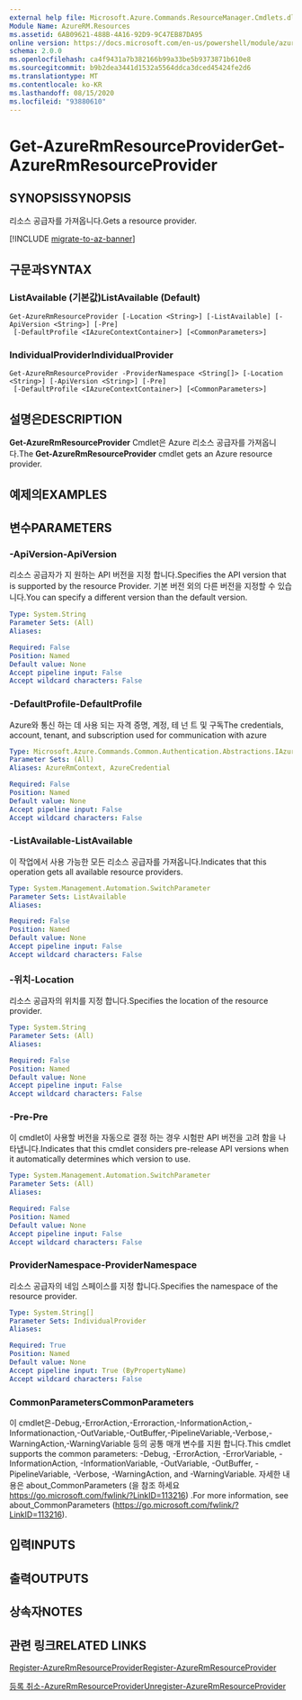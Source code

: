 ```yaml
---
external help file: Microsoft.Azure.Commands.ResourceManager.Cmdlets.dll-Help.xml
Module Name: AzureRM.Resources
ms.assetid: 6AB09621-488B-4A16-92D9-9C47EB87DA95
online version: https://docs.microsoft.com/en-us/powershell/module/azurerm.resources/get-azurermresourceprovider
schema: 2.0.0
ms.openlocfilehash: ca4f9431a7b382166b99a33be5b9373871b610e8
ms.sourcegitcommit: b9b2dea3441d1532a5564ddca3dced45424fe2d6
ms.translationtype: MT
ms.contentlocale: ko-KR
ms.lasthandoff: 08/15/2020
ms.locfileid: "93880610"
---
```

# <span data-ttu-id="0e964-101">Get-AzureRmResourceProvider</span><span class="sxs-lookup"><span data-stu-id="0e964-101">Get-AzureRmResourceProvider</span></span>

## <span data-ttu-id="0e964-102">SYNOPSIS</span><span class="sxs-lookup"><span data-stu-id="0e964-102">SYNOPSIS</span></span>
<span data-ttu-id="0e964-103">리소스 공급자를 가져옵니다.</span><span class="sxs-lookup"><span data-stu-id="0e964-103">Gets a resource provider.</span></span>

[!INCLUDE [migrate-to-az-banner](../../includes/migrate-to-az-banner.md)]

## <span data-ttu-id="0e964-104">구문과</span><span class="sxs-lookup"><span data-stu-id="0e964-104">SYNTAX</span></span>

### <span data-ttu-id="0e964-105">ListAvailable (기본값)</span><span class="sxs-lookup"><span data-stu-id="0e964-105">ListAvailable (Default)</span></span>
```
Get-AzureRmResourceProvider [-Location <String>] [-ListAvailable] [-ApiVersion <String>] [-Pre]
 [-DefaultProfile <IAzureContextContainer>] [<CommonParameters>]
```

### <span data-ttu-id="0e964-106">IndividualProvider</span><span class="sxs-lookup"><span data-stu-id="0e964-106">IndividualProvider</span></span>
```
Get-AzureRmResourceProvider -ProviderNamespace <String[]> [-Location <String>] [-ApiVersion <String>] [-Pre]
 [-DefaultProfile <IAzureContextContainer>] [<CommonParameters>]
```

## <span data-ttu-id="0e964-107">설명은</span><span class="sxs-lookup"><span data-stu-id="0e964-107">DESCRIPTION</span></span>
<span data-ttu-id="0e964-108">**Get-AzureRmResourceProvider** Cmdlet은 Azure 리소스 공급자를 가져옵니다.</span><span class="sxs-lookup"><span data-stu-id="0e964-108">The **Get-AzureRmResourceProvider** cmdlet gets an Azure resource provider.</span></span>

## <span data-ttu-id="0e964-109">예제의</span><span class="sxs-lookup"><span data-stu-id="0e964-109">EXAMPLES</span></span>

## <span data-ttu-id="0e964-110">변수</span><span class="sxs-lookup"><span data-stu-id="0e964-110">PARAMETERS</span></span>

### <span data-ttu-id="0e964-111">-ApiVersion</span><span class="sxs-lookup"><span data-stu-id="0e964-111">-ApiVersion</span></span>
<span data-ttu-id="0e964-112">리소스 공급자가 지 원하는 API 버전을 지정 합니다.</span><span class="sxs-lookup"><span data-stu-id="0e964-112">Specifies the API version that is supported by the resource Provider.</span></span>
<span data-ttu-id="0e964-113">기본 버전 외의 다른 버전을 지정할 수 있습니다.</span><span class="sxs-lookup"><span data-stu-id="0e964-113">You can specify a different version than the default version.</span></span>

```yaml
Type: System.String
Parameter Sets: (All)
Aliases:

Required: False
Position: Named
Default value: None
Accept pipeline input: False
Accept wildcard characters: False
```

### <span data-ttu-id="0e964-114">-DefaultProfile</span><span class="sxs-lookup"><span data-stu-id="0e964-114">-DefaultProfile</span></span>
<span data-ttu-id="0e964-115">Azure와 통신 하는 데 사용 되는 자격 증명, 계정, 테 넌 트 및 구독</span><span class="sxs-lookup"><span data-stu-id="0e964-115">The credentials, account, tenant, and subscription used for communication with azure</span></span>

```yaml
Type: Microsoft.Azure.Commands.Common.Authentication.Abstractions.IAzureContextContainer
Parameter Sets: (All)
Aliases: AzureRmContext, AzureCredential

Required: False
Position: Named
Default value: None
Accept pipeline input: False
Accept wildcard characters: False
```

### <span data-ttu-id="0e964-116">-ListAvailable</span><span class="sxs-lookup"><span data-stu-id="0e964-116">-ListAvailable</span></span>
<span data-ttu-id="0e964-117">이 작업에서 사용 가능한 모든 리소스 공급자를 가져옵니다.</span><span class="sxs-lookup"><span data-stu-id="0e964-117">Indicates that this operation gets all available resource providers.</span></span>

```yaml
Type: System.Management.Automation.SwitchParameter
Parameter Sets: ListAvailable
Aliases:

Required: False
Position: Named
Default value: None
Accept pipeline input: False
Accept wildcard characters: False
```

### <span data-ttu-id="0e964-118">-위치</span><span class="sxs-lookup"><span data-stu-id="0e964-118">-Location</span></span>
<span data-ttu-id="0e964-119">리소스 공급자의 위치를 지정 합니다.</span><span class="sxs-lookup"><span data-stu-id="0e964-119">Specifies the location of the resource provider.</span></span>

```yaml
Type: System.String
Parameter Sets: (All)
Aliases:

Required: False
Position: Named
Default value: None
Accept pipeline input: False
Accept wildcard characters: False
```

### <span data-ttu-id="0e964-120">-Pre</span><span class="sxs-lookup"><span data-stu-id="0e964-120">-Pre</span></span>
<span data-ttu-id="0e964-121">이 cmdlet이 사용할 버전을 자동으로 결정 하는 경우 시험판 API 버전을 고려 함을 나타냅니다.</span><span class="sxs-lookup"><span data-stu-id="0e964-121">Indicates that this cmdlet considers pre-release API versions when it automatically determines which version to use.</span></span>

```yaml
Type: System.Management.Automation.SwitchParameter
Parameter Sets: (All)
Aliases:

Required: False
Position: Named
Default value: None
Accept pipeline input: False
Accept wildcard characters: False
```

### <span data-ttu-id="0e964-122">ProviderNamespace</span><span class="sxs-lookup"><span data-stu-id="0e964-122">-ProviderNamespace</span></span>
<span data-ttu-id="0e964-123">리소스 공급자의 네임 스페이스를 지정 합니다.</span><span class="sxs-lookup"><span data-stu-id="0e964-123">Specifies the namespace of the resource provider.</span></span>

```yaml
Type: System.String[]
Parameter Sets: IndividualProvider
Aliases:

Required: True
Position: Named
Default value: None
Accept pipeline input: True (ByPropertyName)
Accept wildcard characters: False
```

### <span data-ttu-id="0e964-124">CommonParameters</span><span class="sxs-lookup"><span data-stu-id="0e964-124">CommonParameters</span></span>
<span data-ttu-id="0e964-125">이 cmdlet은-Debug,-ErrorAction,-Erroraction,-InformationAction,-Informationaction,-OutVariable,-OutBuffer,-PipelineVariable,-Verbose,-WarningAction,-WarningVariable 등의 공통 매개 변수를 지원 합니다.</span><span class="sxs-lookup"><span data-stu-id="0e964-125">This cmdlet supports the common parameters: -Debug, -ErrorAction, -ErrorVariable, -InformationAction, -InformationVariable, -OutVariable, -OutBuffer, -PipelineVariable, -Verbose, -WarningAction, and -WarningVariable.</span></span> <span data-ttu-id="0e964-126">자세한 내용은 about_CommonParameters (을 참조 하세요 https://go.microsoft.com/fwlink/?LinkID=113216) .</span><span class="sxs-lookup"><span data-stu-id="0e964-126">For more information, see about_CommonParameters (https://go.microsoft.com/fwlink/?LinkID=113216).</span></span>

## <span data-ttu-id="0e964-127">입력</span><span class="sxs-lookup"><span data-stu-id="0e964-127">INPUTS</span></span>

## <span data-ttu-id="0e964-128">출력</span><span class="sxs-lookup"><span data-stu-id="0e964-128">OUTPUTS</span></span>

## <span data-ttu-id="0e964-129">상속자</span><span class="sxs-lookup"><span data-stu-id="0e964-129">NOTES</span></span>

## <span data-ttu-id="0e964-130">관련 링크</span><span class="sxs-lookup"><span data-stu-id="0e964-130">RELATED LINKS</span></span>

[<span data-ttu-id="0e964-131">Register-AzureRmResourceProvider</span><span class="sxs-lookup"><span data-stu-id="0e964-131">Register-AzureRmResourceProvider</span></span>](./Register-AzureRmResourceProvider.md)

[<span data-ttu-id="0e964-132">등록 취소-AzureRmResourceProvider</span><span class="sxs-lookup"><span data-stu-id="0e964-132">Unregister-AzureRmResourceProvider</span></span>](./Unregister-AzureRmResourceProvider.md)


